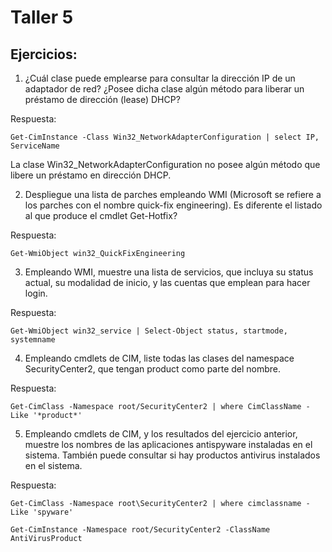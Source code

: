 # Taller 5
## Ejercicios:
1.	¿Cuál clase puede emplearse para consultar la dirección IP de un adaptador de red? ¿Posee dicha clase algún método para liberar un préstamo de dirección (lease) DHCP?

Respuesta:

``Get-CimInstance -Class Win32_NetworkAdapterConfiguration | select IP, ServiceName``

La clase  Win32_NetworkAdapterConfiguration no posee algún método que libere un préstamo en dirección DHCP.


2.	Despliegue una lista de parches empleando WMI (Microsoft se refiere a los parches con el nombre quick-fix engineering). Es diferente el listado al que produce el cmdlet Get-Hotfix?

Respuesta:

``Get-WmiObject win32_QuickFixEngineering``

3.	Empleando WMI, muestre una lista de servicios, que incluya su status actual, su modalidad de inicio, y las cuentas que emplean para hacer login.

Respuesta:

``Get-WmiObject win32_service | Select-Object status, startmode, systemname``

4.	Empleando cmdlets de CIM, liste todas las clases del namespace SecurityCenter2, que tengan product como parte del nombre.

Respuesta:

``Get-CimClass -Namespace root/SecurityCenter2 | where CimClassName -Like '*product*'``

5.	Empleando cmdlets de CIM, y los resultados del ejercicio anterior, muestre los nombres de las aplicaciones antispyware instaladas en el sistema. También puede consultar si hay productos antivirus instalados en el sistema.

Respuesta:

``Get-CimClass -Namespace root\SecurityCenter2 | where cimclassname -Like 'spyware'``

``Get-CimInstance -Namespace root/SecurityCenter2 -ClassName AntiVirusProduct ``
